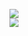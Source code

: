 [![](https://img.shields.io/badge/Made%20With-Github%20Spray-lightgrey.svg?style=for-the-badge&logo=github)](https://github.com/Annihil/github-spray#5901)  
[![](https://i.imgur.com/2DrTn0Z.gif)](https://github.com/Annihil/github-spray)